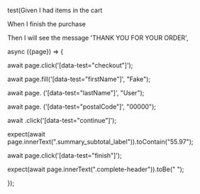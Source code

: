 test(Given I had items in the cart
 
When I finish the purchase
 
Then I will see the message 'THANK YOU FOR YOUR ORDER',
 
async ({page}) => {
 
await page.click('[data-test="checkout"]');

await page.fill('[data-test="firstName"]', "Fake");

await page.    ('[data-test="lastName"]', "User");

await page.    ('[data-test="postalCode"]', "00000");

await     .click('[data-test="continue"]');

expect(await page.innerText(".summary_subtotal_label")).toContain("55.97");

await page.click('[data-test="finish"]');

expect(await page.innerText(".complete-header")).toBe("                    ");

});
